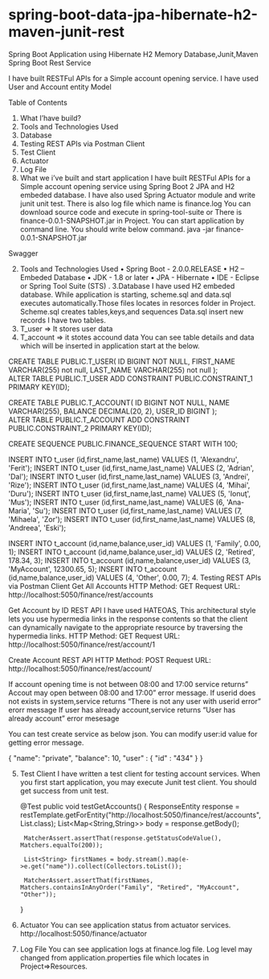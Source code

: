 # spring-boot-data-jpa-hibernate-h2-maven-junit-rest
Spring Boot Application using Hibernate H2 Memory Database,Junit,Maven
Spring Boot Rest Service

I have built  RESTFul APIs for a Simple account opening service. I have used User and Account entity Model

Table of Contents
1.	What I’have build?
2.	Tools and Technologies Used
3.	Database
4.	Testing REST APIs via Postman Client
5.	Test Client
6.	Actuator
7.	Log File
1. What we i’ve built and start application
I have built  RESTFul APIs for a Simple account opening service using Spring Boot 2 JPA and H2 embeded database. 
I have also used Spring Actuator module and write junit unit test.
There is also log file which name is finance.log
You can download source code and execute in spring-tool-suite or
There is finance-0.0.1-SNAPSHOT.jar in Project.
You can start application by command line. You should write below command.
java -jar finance-0.0.1-SNAPSHOT.jar





Swagger
 

2. Tools and Technologies Used
•	Spring Boot - 2.0.0.RELEASE
•	H2 – Embeded Database
•	JDK - 1.8 or later
•	JPA - Hibernate
•	IDE - Eclipse or Spring Tool Suite (STS)
. 3.Database
I have used H2 embeded database. While application is starting, scheme.sql and data.sql executes automatically.Those files locates in resorces folder in Project.
Scheme.sql creates tables,keys,and sequences
Data.sql insert new records
I have two tables.
1.	T_user => It stores user data
2.	T_account => it stotes accound data
You can see table details and data which will be inserted in application start at the below.

CREATE TABLE PUBLIC.T_USER(
    ID BIGINT NOT NULL,
    FIRST_NAME VARCHAR(255) not null,
    LAST_NAME VARCHAR(255) not null
);            
ALTER TABLE PUBLIC.T_USER ADD CONSTRAINT PUBLIC.CONSTRAINT_1 PRIMARY KEY(ID);


CREATE TABLE PUBLIC.T_ACCOUNT(
    ID BIGINT NOT NULL,
    NAME VARCHAR(255),
    BALANCE DECIMAL(20, 2),
    USER_ID BIGINT
);            
ALTER TABLE PUBLIC.T_ACCOUNT ADD CONSTRAINT PUBLIC.CONSTRAINT_2 PRIMARY KEY(ID);

CREATE SEQUENCE PUBLIC.FINANCE_SEQUENCE START WITH 100;

INSERT INTO t_user (id,first_name,last_name) VALUES (1, 'Alexandru', 'Ferit');
INSERT INTO t_user (id,first_name,last_name) VALUES (2, 'Adrian', 'Dal');
INSERT INTO t_user (id,first_name,last_name) VALUES (3, 'Andrei', 'Rize');
INSERT INTO t_user (id,first_name,last_name) VALUES (4, 'Mihai', 'Duru');
INSERT INTO t_user (id,first_name,last_name) VALUES (5, 'Ionuţ', 'Mus');
INSERT INTO t_user (id,first_name,last_name) VALUES (6, 'Ana-Maria', 'Su');
INSERT INTO t_user (id,first_name,last_name) VALUES (7, 'Mihaela', 'Zor');
INSERT INTO t_user (id,first_name,last_name) VALUES (8, 'Andreea', 'Eski');


INSERT INTO t_account (id,name,balance,user_id) VALUES (1, 'Family', 0.00, 1);
INSERT INTO t_account (id,name,balance,user_id) VALUES (2, 'Retired', 178.34, 3);
INSERT INTO t_account (id,name,balance,user_id) VALUES (3, 'MyAccount', 12300.65, 5);
INSERT INTO t_account (id,name,balance,user_id) VALUES (4, 'Other', 0.00, 7);
 4. Testing REST APIs via Postman Client
Get All Accounts
HTTP Method: GET 
Request URL: http://localhost:5050/finance/rest/accounts 
 
Get Account by ID REST API
I have used HATEOAS, This architectural style lets you use hypermedia links in the response contents so that the client can dynamically navigate to the appropriate resource by traversing the hypermedia links.
HTTP Method: GET 
Request URL: http://localhost:5050/finance/rest/account/1
 
 Create Account REST API
HTTP Method: POST 
Request URL: http://localhost:5050/finance/rest/account/
 

If account opening time is not between 08:00 and 17:00 service returns” Accout may open between 08:00 and 17:00” error message.
If userid does not exists in system,service returns “There is not any user with userid error” erorr message
If user has already account,service returns “User has already account” error mesesage

You can test create service as below json. You can modify user:id value for getting error message.

{
        "name": "private",
        "balance": 10,
        "user" : {
        	"id" : "434"
        }
}

5. Test Client
I have written a test client for testing account services.
When you first start application, you may execute Junit test client.
You should get success from unit test.

	
	@Test
	public void testGetAccounts() {
		ResponseEntity<List> response = restTemplate.getForEntity("http://localhost:5050/finance/rest/accounts", List.class);
		List<Map<String,String>> body = response.getBody();

		MatcherAssert.assertThat(response.getStatusCodeValue(), Matchers.equalTo(200));
		
		List<String> firstNames = body.stream().map(e->e.get("name")).collect(Collectors.toList());
		
		MatcherAssert.assertThat(firstNames, Matchers.containsInAnyOrder("Family", "Retired", "MyAccount", "Other"));
	}

6. Actuator
You can see application status from actuator services.
http://localhost:5050/finance/actuator

7. Log File
You can see application logs at finance.log file.
Log level may changed from application.properties file which locates in Project=>Resources.

 





